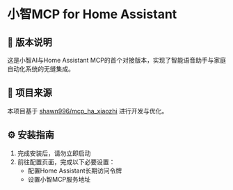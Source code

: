 # 小智MCP for Home Assistant

## 🚀 版本说明
这是小智AI与Home Assistant MCP的首个对接版本，实现了智能语音助手与家庭自动化系统的无缝集成。

## 🔗 项目来源
本项目基于 [shawn996/mcp_ha_xiaozhi](https://github.com/shawn996/mcp_ha_xiaozhi) 进行开发与优化。

## ⚙️ 安装指南
1. 完成安装后，请勿立即启动
2. 前往配置页面，完成以下必要设置：
   - 配置Home Assistant长期访问令牌
   - 设置小智MCP服务地址
